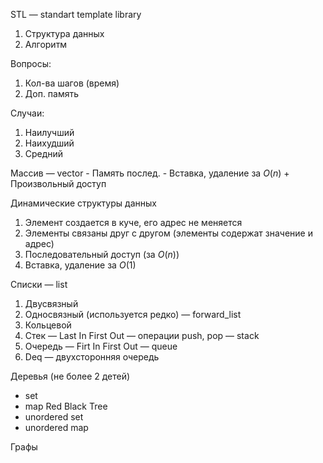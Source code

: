 STL — standart template library

1) Структура данных
2) Алгоритм

Вопросы:
1) Кол-ва шагов (время)
2) Доп. память

Случаи:
1) Наилучший
2) Наихудший
3) Средний

Массив — vector
	- Память послед.
	- Вставка, удаление за $O(n)$
	+ Произвольный доступ

Динамические структуры данных
1) Элемент создается в куче, его адрес не меняется
2) Элементы связаны друг с другом (элементы содержат значение и адрес)
3) Последовательный доступ (за $O(n)$)
4) Вставка, удаление за $O(1)$

Списки — list
1) Двусвязный
2) Односвязный (используется редко) — forward_list
3) Кольцевой
4) Стек — Last In First Out — операции  push, pop — stack
5) Очередь — Firt In First Out — queue
6) Deq — двухсторонняя очередь

Деревья (не более 2 детей) 
- set
- map
Red Black Tree
- unordered set
- unordered map


Графы